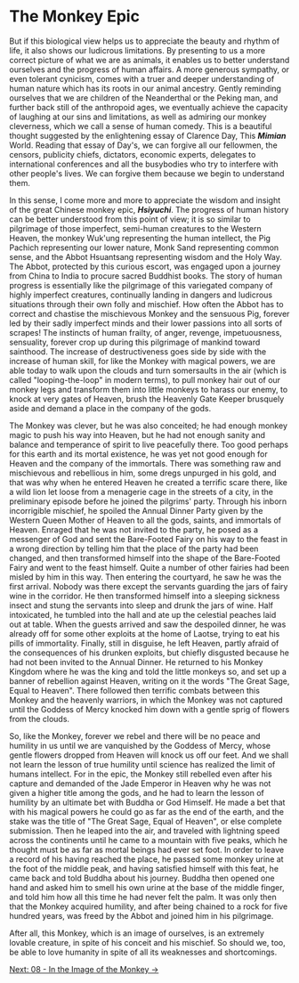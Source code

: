 # The Monkey Epic

But if this biological view helps us to appreciate the beauty and rhythm of
life, it also shows our ludicrous limitations. By presenting to us a more
correct picture of what we are as animals, it enables us to better understand
ourselves and the progress of human affairs. A more generous sympathy, or even
tolerant cynicism, comes with a truer and deeper understanding of human nature
which has its roots in our animal ancestry. Gently reminding ourselves that we
are children of the Neanderthal or the Peking man, and further back still of the
anthropoid ages, we eventually achieve the capacity of laughing at our sins and
limitations, as well as admiring our monkey cleverness, which we call a sense of
human comedy. This is a beautiful thought suggested by the enlightening essay of
Clarence Day, This ***Mimian*** World. Reading that essay of Day's, we can
forgive all our fellowmen, the censors, publicity chiefs, dictators, economic
experts, delegates to international conferences and all the busybodies who try
to interfere with other people's lives. We can forgive them because we begin to
understand them.

In this sense, I come more and more to appreciate the wisdom and insight of the
great Chinese monkey epic, ***Hsiyuchi***. The progress of human history can be
better understood from this point of view; it is so similar to pilgrimage of
those imperfect, semi-human creatures to the Western Heaven, the monkey Wuk'ung
representing the human intellect, the Pig Pachich representing our lower nature,
Monk Sand representing common sense, and the Abbot Hsuantsang representing
wisdom and the Holy Way. The Abbot, protected by this curious escort, was
engaged upon a journey from China to India to procure sacred Buddhist books. The
story of human progress is essentially like the pilgrimage of this variegated
company of highly imperfect creatures, continually landing in dangers and
ludicrous situations through their own folly and mischief. How often the Abbot
has to correct and chastise the mischievous Monkey and the sensuous Pig, forever
led by their sadly imperfect minds and their lower passions into all sorts of
scrapes! The instincts of human frailty, of anger, revenge, impetuousness,
sensuality, forever crop up during this pilgrimage of mankind toward sainthood.
The increase of destructiveness goes side by side with the increase of human
skill, for like the Monkey with magical powers, we are able today to walk upon
the clouds and turn somersaults in the air (which is called "looping-the-loop"
in modern terms), to pull monkey hair out of our monkey legs and transform them
into little monkeys to harass our enemy, to knock at very gates of Heaven, brush
the Heavenly Gate Keeper brusquely aside and demand a place in the company of
the gods.

The Monkey was clever, but he was also conceited; he had enough monkey magic to
push his way into Heaven, but he had not enough sanity and balance and
temperance of spirit to live peacefully there. Too good perhaps for this earth
and its mortal existence, he was yet not good enough for Heaven and the company
of the immortals. There was something raw and mischievous and rebellious in him,
some dregs unpurged in his gold, and that was why when he entered Heaven he
created a terrific scare there, like a wild lion let loose from a menagerie cage
in the streets of a city, in the preliminary episode before he joined the
pilgrims' party. Through his inborn incorrigible mischief, he spoiled the Annual
Dinner Party given by the Western Queen Mother of Heaven to all the gods,
saints, and immortals of Heaven. Enraged that he was not invited to the party,
he posed as a messenger of God and sent the Bare-Footed Fairy on his way to the
feast in a wrong direction by telling him that the place of the party had been
changed, and then transformed himself into the shape of the Bare-Footed Fairy
and went to the feast himself. Quite a number of other fairies had been misled
by him in this way. Then entering the courtyard, he saw he was the first
arrival. Nobody was there except the servants guarding the jars of fairy wine in
the corridor. He then transformed himself into a sleeping sickness insect and
stung the servants into sleep and drunk the jars of wine. Half intoxicated, he
tumbled into the hall and ate up the celestial peaches laid out at table. When
the guests arrived and saw the despoiled dinner, he was already off for some
other exploits at the home of Laotse, trying to eat his pills of immortality.
Finally, still in disguise, he left Heaven, partly afraid of the consequences of
his drunken exploits, but chiefly disgusted because he had not been invited to
the Annual Dinner. He returned to his Monkey Kingdom where he was the king and
told the little monkeys so, and set up a banner of rebellion against Heaven,
writing on it the words "The Great Sage, Equal to Heaven". There followed then
terrific combats between this Monkey and the heavenly warriors, in which the
Monkey was not captured until the Goddess of Mercy knocked him down with a
gentle sprig of flowers from the clouds.

So, like the Monkey, forever we rebel and there will be no peace and humility in
us until we are vanquished by the Goddess of Mercy, whose gentle flowers dropped
from Heaven will knock us off our feet. And we shall not learn the lesson of
true humility until science has realized the limit of humans intellect. For in
the epic, the Monkey still rebelled even after his capture and demanded of the
Jade Emperor in Heaven why he was not given a higher title among the gods, and
he had to learn the lesson of humility by an ultimate bet with Buddha or God
Himself. He made a bet that with his magical powers he could go as far as the
end of the earth, and the stake was the title of "The Great Sage, Equal of
Heaven", or else complete submission. Then he leaped into the air, and traveled
with lightning speed across the continents until he came to a mountain with five
peaks, which he thought must be as far as mortal beings had ever set foot. In
order to leave a record of his having reached the place, he passed some monkey
urine at the foot of the middle peak, and having satisfied himself with this
feat, he came back and told Buddha about his journey. Buddha then opened one
hand and asked him to smell his own urine at the base of the middle finger, and
told him how all this time he had never felt the palm. It was only then that the
Monkey acquired humility, and after being chained to a rock for five hundred
years, was freed by the Abbot and joined him in his pilgrimage.

After all, this Monkey, which is an image of ourselves, is an extremely lovable
creature, in spite of his conceit and his mischief. So should we, too, be able
to love humanity in spite of all its weaknesses and shortcomings.

[Next: 08 - In the Image of the Monkey &rarr;](https://github.com/thaicuc/the-importance-of-living/blob/master/08-in-the-image-of-the-monkey.md)
